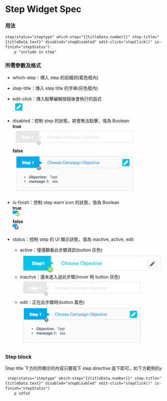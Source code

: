 # Step Widget Spec
### 用法
	step(status="steptype" which-step="{{titleData.number}}" step-title="{titleData.text}" disabled="stepDisabled" edit-click="stepClick()" is-finish="stepStatus")
		p "include in step"

### 所需參數及格式
* which-step：傳入 step 的前綴詞(藍色框內)

* step-title：傳入 step title 的字串(灰色框內)

* edit-click：傳入點擊編輯按鈕後會執行的函式  
	![Step icon](./directive-images/step-edit-icon.png)

* disabled：控制 step 的狀態，將會無法點擊，值為 Boolean  
	**true**  
	![Step disabled](./directive-images/step-inactive.png)  
	**false**  
	![Step enable](./directive-images/step-edit.png)

* is-finish：控制 step warn icon 的狀態，值為 Boolean  
	**true**  
	![step finish](./directive-images/step-finish-icon.png)   
	**false**  
	![step warn](./directive-images/step-warn-icon.png)  
	
* status：控制 step 的 UI 顯示狀態，值為 inactive, active, edit
	* active：僅僅觀看此步驟資訊(button 灰色)  
		![default](./directive-images/step-active.png)
	* inactive：還未進入過此步驟(hover 時 button 灰色)  
		![disable](./directive-images/step-inactive.png)
	* edit：正在此步驟時(button 藍色)  
		![process](./directive-images/step-edit.png)
		
### Step block
Step title 下方的所顯示的內容只要寫下 step directive 底下即可，如下方範例的`p`

     step(status="steptype" which-step="{{titleData.number}}" step-title="{titleData.text}" disabled="stepDisabled" edit-click="stepClick()" is-finish="stepStatus")
        p sdfsd